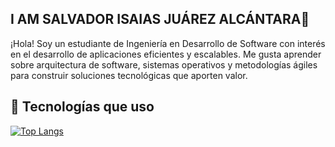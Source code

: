 ## I AM SALVADOR ISAIAS JUÁREZ ALCÁNTARA👋

¡Hola! Soy un estudiante de Ingeniería en Desarrollo de Software con interés en el desarrollo de aplicaciones eficientes y escalables. Me gusta aprender sobre arquitectura de software, sistemas operativos y metodologías ágiles para construir soluciones tecnológicas que aporten valor.

## 🚀 Tecnologías que uso

[![Top Langs](https://github-readme-stats.vercel.app/api/top-langs/?username=salvadoralcantara_USUARIO&layout=compact&theme=radical)](https://github.com/anuraghazra/github-readme-stats)

